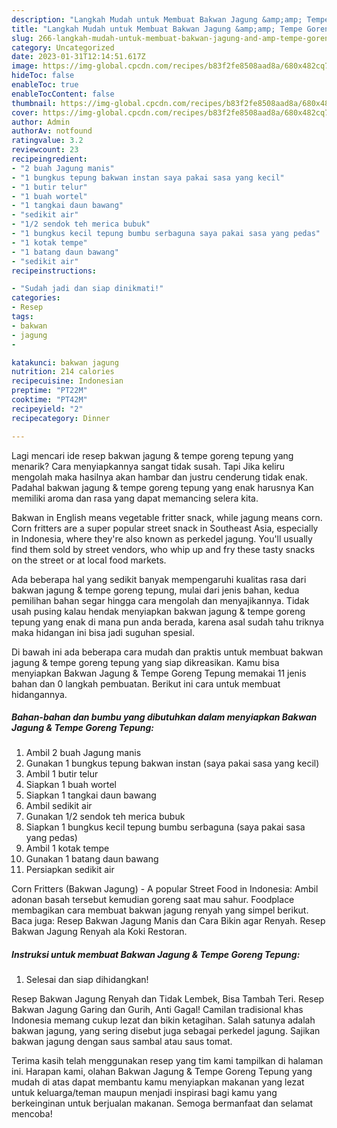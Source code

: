 ```yaml
---
description: "Langkah Mudah untuk Membuat Bakwan Jagung &amp;amp; Tempe Goreng TepungAnti Ribet"
title: "Langkah Mudah untuk Membuat Bakwan Jagung &amp;amp; Tempe Goreng TepungAnti Ribet"
slug: 266-langkah-mudah-untuk-membuat-bakwan-jagung-and-amp-tempe-goreng-tepunganti-ribet
category: Uncategorized
date: 2023-01-31T12:14:51.617Z
image: https://img-global.cpcdn.com/recipes/b83f2fe8508aad8a/680x482cq70/bakwan-jagung-tempe-goreng-tepung-foto-resep-utama.jpg
hideToc: false
enableToc: true
enableTocContent: false
thumbnail: https://img-global.cpcdn.com/recipes/b83f2fe8508aad8a/680x482cq70/bakwan-jagung-tempe-goreng-tepung-foto-resep-utama.jpg
cover: https://img-global.cpcdn.com/recipes/b83f2fe8508aad8a/680x482cq70/bakwan-jagung-tempe-goreng-tepung-foto-resep-utama.jpg
author: Admin
authorAv: notfound
ratingvalue: 3.2
reviewcount: 23
recipeingredient:
- "2 buah Jagung manis"
- "1 bungkus tepung bakwan instan saya pakai sasa yang kecil"
- "1 butir telur"
- "1 buah wortel"
- "1 tangkai daun bawang"
- "sedikit air"
- "1/2 sendok teh merica bubuk"
- "1 bungkus kecil tepung bumbu serbaguna saya pakai sasa yang pedas"
- "1 kotak tempe"
- "1 batang daun bawang"
- "sedikit air"
recipeinstructions:

- "Sudah jadi dan siap dinikmati!"
categories:
- Resep
tags:
- bakwan
- jagung
- 

katakunci: bakwan jagung  
nutrition: 214 calories
recipecuisine: Indonesian
preptime: "PT22M"
cooktime: "PT42M"
recipeyield: "2"
recipecategory: Dinner

---
```



Lagi mencari ide resep bakwan jagung &amp; tempe goreng tepung yang menarik? Cara menyiapkannya sangat tidak susah. Tapi Jika keliru mengolah maka hasilnya akan hambar dan justru cenderung tidak enak. Padahal bakwan jagung &amp; tempe goreng tepung yang enak harusnya Kan memiliki aroma dan rasa yang dapat memancing selera kita.


Bakwan in English means vegetable fritter snack, while jagung means corn. Corn fritters are a super popular street snack in Southeast Asia, especially in Indonesia, where they&#39;re also known as perkedel jagung. You&#39;ll usually find them sold by street vendors, who whip up and fry these tasty snacks on the street or at local food markets.

Ada beberapa hal yang sedikit banyak mempengaruhi kualitas rasa dari bakwan jagung &amp; tempe goreng tepung, mulai dari jenis bahan, kedua pemilihan bahan segar hingga cara mengolah dan menyajikannya. Tidak usah pusing kalau hendak menyiapkan bakwan jagung &amp; tempe goreng tepung yang enak di mana pun anda berada, karena asal sudah tahu triknya maka hidangan ini bisa jadi suguhan spesial.


Di bawah ini ada beberapa cara mudah dan praktis untuk membuat bakwan jagung &amp; tempe goreng tepung yang siap dikreasikan. Kamu bisa menyiapkan Bakwan Jagung &amp; Tempe Goreng Tepung memakai 11 jenis bahan dan 0 langkah pembuatan. Berikut ini cara untuk membuat hidangannya.

<!--inarticleads1-->

##### Bahan-bahan dan bumbu yang dibutuhkan dalam menyiapkan Bakwan Jagung &amp; Tempe Goreng Tepung:

1. Ambil 2 buah Jagung manis
1. Gunakan 1 bungkus tepung bakwan instan (saya pakai sasa yang kecil)
1. Ambil 1 butir telur
1. Siapkan 1 buah wortel
1. Siapkan 1 tangkai daun bawang
1. Ambil sedikit air
1. Gunakan 1/2 sendok teh merica bubuk
1. Siapkan 1 bungkus kecil tepung bumbu serbaguna (saya pakai sasa yang pedas)
1. Ambil 1 kotak tempe
1. Gunakan 1 batang daun bawang
1. Persiapkan sedikit air


Corn Fritters (Bakwan Jagung) - A popular Street Food in Indonesia: Ambil adonan basah tersebut kemudian goreng saat mau sahur. Foodplace membagikan cara membuat bakwan jagung renyah yang simpel berikut. Baca juga: Resep Bakwan Jagung Manis dan Cara Bikin agar Renyah. Resep Bakwan Jagung Renyah ala Koki Restoran. 

<!--inarticleads2-->

##### Instruksi untuk membuat Bakwan Jagung &amp; Tempe Goreng Tepung:


1. Selesai dan siap dihidangkan!

Resep Bakwan Jagung Renyah dan Tidak Lembek, Bisa Tambah Teri. Resep Bakwan Jagung Garing dan Gurih, Anti Gagal! Camilan tradisional khas Indonesia memang cukup lezat dan bikin ketagihan. Salah satunya adalah bakwan jagung, yang sering disebut juga sebagai perkedel jagung. Sajikan bakwan jagung dengan saus sambal atau saus tomat. 

Terima kasih telah menggunakan resep yang tim kami tampilkan di halaman ini. Harapan kami, olahan Bakwan Jagung &amp; Tempe Goreng Tepung yang mudah di atas dapat membantu kamu menyiapkan makanan yang lezat untuk keluarga/teman maupun menjadi inspirasi bagi kamu yang berkeinginan untuk berjualan makanan. Semoga bermanfaat dan selamat mencoba!
